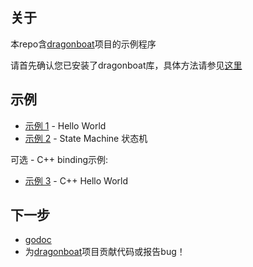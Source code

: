 ## 关于 ##
本repo含[dragonboat](http://github.com/lni/dragonboat)项目的示例程序

请首先确认您已安装了dragonboat库，具体方法请参见[这里](http://github.com/lni/dragonboat)

## 示例 ##

* [示例 1](helloworld) - Hello World
* [示例 2](helloworld/README.DS.md) - State Machine 状态机

可选 - C++ binding示例:

* [示例 3](cpphelloworld) - C++ Hello World

## 下一步 ##
* [godoc](https://godoc.org/github.com/lni/dragonboat)
* 为[dragonboat](http://github.com/lni/dragonboat)项目贡献代码或报告bug！
